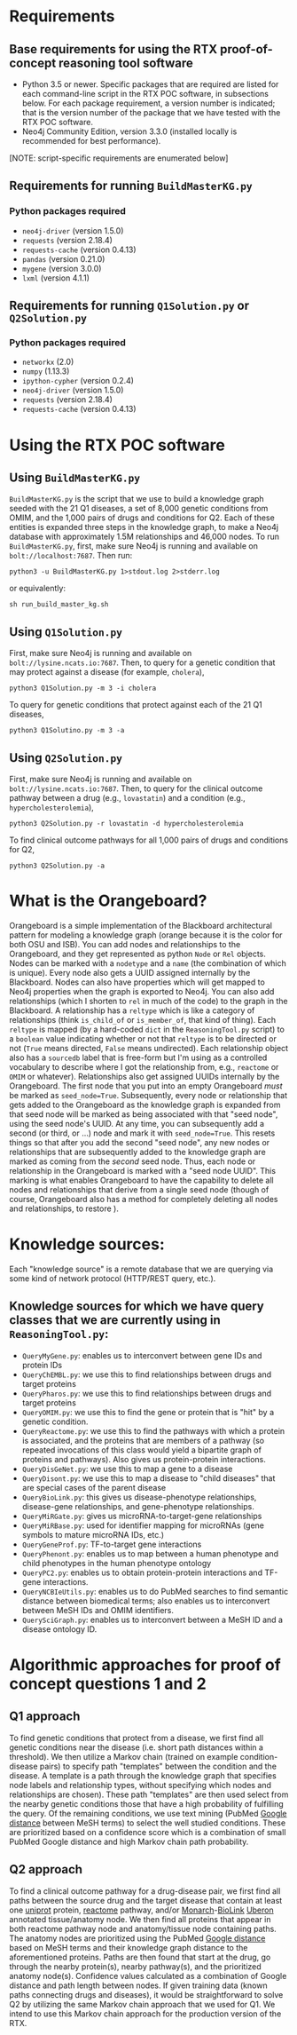 # Requirements

## Base requirements for using the RTX proof-of-concept reasoning tool software

- Python 3.5 or newer.  Specific packages that are required are listed for each
  command-line script in the RTX POC software, in subsections below. For each
  package requirement, a version number is indicated; that is the version number
  of the package that we have tested with the RTX POC software.
- Neo4j Community Edition, version 3.3.0 (installed locally is recommended for
  best performance).

[NOTE: script-specific requirements are enumerated below]

## Requirements for running `BuildMasterKG.py`

### Python packages required
- `neo4j-driver` (version 1.5.0)
- `requests` (version 2.18.4)
- `requests-cache` (version 0.4.13)
- `pandas` (version 0.21.0)
- `mygene` (version 3.0.0)
- `lxml` (version 4.1.1)

## Requirements for running `Q1Solution.py` or `Q2Solution.py`

### Python packages required
- `networkx` (2.0)
- `numpy` (1.13.3)
- `ipython-cypher` (version 0.2.4)
- `neo4j-driver` (version 1.5.0)
- `requests` (version 2.18.4)
- `requests-cache` (version 0.4.13)

# Using the RTX POC software

## Using `BuildMasterKG.py`

`BuildMasterKG.py` is the script that we use to build a knowledge graph seeded
with the 21 Q1 diseases, a set of 8,000 genetic conditions from OMIM, and the
1,000 pairs of drugs and conditions for Q2.  Each of these entities is expanded
three steps in the knowledge graph, to make a Neo4j database with approximately
1.5M relationships and 46,000 nodes.  To run `BuildMasterKG.py`, first, make
sure Neo4j is running and available on `bolt://localhost:7687`.  Then run:

    python3 -u BuildMasterKG.py 1>stdout.log 2>stderr.log

or equivalently:

    sh run_build_master_kg.sh

## Using `Q1Solution.py`

First, make sure Neo4j is running and available on `bolt://lysine.ncats.io:7687`.  Then, 
to query for a genetic condition that may protect against a disease (for example, `cholera`),

    python3 Q1Solution.py -m 3 -i cholera
    
To query for genetic conditions that protect against each of the 21 Q1 diseases,

    python3 Q1Solutino.py -m 3 -a

## Using `Q2Solution.py`

First, make sure Neo4j is running and available on `bolt://lysine.ncats.io:7687`.  Then, 
to query for the clinical outcome pathway between a drug (e.g., `lovastatin`) and 
a condition (e.g., `hypercholesterolemia`),

    python3 Q2Solution.py -r lovastatin -d hypercholesterolemia
    
To find clinical outcome pathways for all 1,000 pairs of drugs and conditions for Q2,

    python3 Q2Solution.py -a

# What is the Orangeboard?

Orangeboard is a simple implementation of the Blackboard architectural pattern
for modeling a knowledge graph (orange because it is the color for both OSU and
ISB).  You can add nodes and relationships to the Orangeboard, and they get
represented as python `Node` or `Rel` objects.  Nodes can be marked with a
`nodetype` and a `name` (the combination of which is unique).  Every node also
gets a UUID assigned internally by the Blackboard.  Nodes can also have
properties which will get mapped to Neo4j properties when the graph is exported
to Neo4j. You can also add relationships (which I shorten to `rel` in much of
the code) to the graph in the Blackboard.  A relationship has a `reltype` which
is like a category of relationships (think `is_child_of` or `is_member_of`, that
kind of thing).  Each `reltype` is mapped (by a hard-coded `dict` in the
`ReasoningTool.py` script) to a `boolean` value indicating whether or not that
`reltype` is to be directed or not (`True` means directed, `False` means
undirected). Each relationship object also has a `sourcedb` label that is
free-form but I'm using as a controlled vocabulary to describe where I got the
relationship from, e.g., `reactome` or `OMIM` or whatever). Relationships also
get assigned UUIDs internally by the Orangeboard. The first node that you put
into an empty Orangeboard *must* be marked as `seed_node=True`. Subsequently,
every node or relationship that gets added to the Orangeboard as the knowledge
graph is expanded from that seed node will be marked as being associated with
that "seed node", using the seed node's UUID. At any time, you can subsequently
add a second (or third, or ...) node and mark it with `seed_node=True`. This
resets things so that after you add the second "seed node", any new nodes or
relationships that are subsequently added to the knowledge graph are marked as
coming from the *second* seed node. Thus, each node or relationship in the
Orangeboard is marked with a "seed node UUID". This marking is what enables
Orangeboard to have the capability to delete all nodes and relationships that
derive from a single seed node (though of course, Orangeboard also has a method
for completely deleting all nodes and relationships, to restore ).

# Knowledge sources:

Each "knowledge source" is a remote database that we are querying via some kind
of network protocol (HTTP/REST query, etc.). 

## Knowledge sources for which we have query classes that we are currently using in `ReasoningTool.py`:

- `QueryMyGene.py`: enables us to interconvert between gene IDs and protein IDs
- `QueryChEMBL.py`: we use this to find relationships between drugs and target proteins
- `QueryPharos.py`: we use this to find relationships between drugs and target proteins
- `QueryOMIM.py`:  we use this to find the gene or protein that is "hit" by a genetic condition.
- `QueryReactome.py`: we use this to find the pathways with which a protein is
  associated, and the proteins that are members of a pathway (so repeated invocations of this class
  would yield a bipartite graph of proteins and pathways). Also gives us protein-protein interactions.
- `QueryDisGeNet.py`: we use this to map a gene to a disease
- `QueryDisont.py`: we use this to map a disease to "child diseases" that are special cases of the parent disease
- `QueryBioLink.py`:  this gives us disease-phenotype relationships, disease-gene relationships, 
and gene-phenotype relationships.
- `QueryMiRGate.py`: gives us microRNA-to-target-gene relationships
- `QueryMiRBase.py`: used for identifier mapping for microRNAs (gene symbols to mature microRNA IDs, etc.)
- `QueryGeneProf.py`: TF-to-target gene interactions
- `QueryPhenont.py`: enables us to map between a human phenotype and child phenotypes in the human phenotype ontology
- `QueryPC2.py`: enables us to obtain protein-protein interactions and TF-gene interactions.
- `QueryNCBIeUtils.py`: enables us to do PubMed searches to find semantic
  distance between biomedical terms; also enables us to interconvert between
  MeSH IDs and OMIM identifiers.
- `QuerySciGraph.py`: enables us to interconvert between a MeSH ID and a disease ontology ID.

# Algorithmic approaches for proof of concept questions 1 and 2 

## Q1 approach
To find genetic conditions that protect from a disease, we first find all genetic conditions near the disease 
(i.e. short path distances within a threshold). We then utilize a Markov chain (trained on example condition-disease pairs) to specify path
"templates" between the condition and the disease. A template is a path through the knowledge graph that specifies node 
labels and relationship types, without specifying which nodes and relationships are chosen). These path "templates" are 
then used select from the nearby genetic conditions those that have a high probability of fulfilling the query. Of the 
remaining conditions, we use text mining (PubMed [Google distance](https://en.wikipedia.org/wiki/Normalized_Google_distance) 
between MeSH terms) to select the well studied conditions. These are prioritized based on a confidence score which is a combination of small PubMed 
Google distance and high Markov chain path probability. 

## Q2 approach
To find a clinical outcome pathway for a drug-disease pair, we first find all paths between the source drug and the target 
disease that contain at least one [uniprot](http://www.uniprot.org/) protein, [reactome](https://reactome.org/) pathway, 
and/or [Monarch](https://monarchinitiative.org/)-[BioLink](https://github.com/biolink/biolink-api) [Uberon](https://uberon.github.io/) annotated 
tissue/anatomy node. We then find all proteins that appear in both reactome pathway node and anatomy/tissue node containing paths. 
The anatomy nodes are prioritized using the 
PubMed [Google distance](https://en.wikipedia.org/wiki/Normalized_Google_distance) based on MeSH terms and their knowledge 
graph distance to the aforementioned proteins. Paths are then found that start at the drug, go through the nearby protein(s), nearby 
pathway(s), and the prioritized anatomy node(s). Confidence values calculated as a combination of Google 
distance and path length between nodes. If given training data (known paths connecting drugs and diseases), it would be 
straightforward to solve Q2 by utilizing the same Markov chain approach that we used for Q1. We intend to use this 
Markov chain approach for the production version of the RTX.
